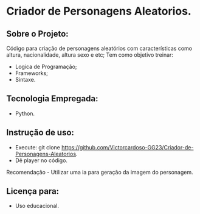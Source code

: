 # Criador de Personagens Aleatorios.

## Sobre o Projeto:

Código para criação de personagens aleatórios com características como altura, nacionalidade, altura sexo e etc;
Tem como objetivo treinar:
- Logica de Programação;
- Frameworks;
- Sintaxe.

## Tecnologia Empregada:

- Python.

## Instrução de uso:

- Execute: git clone https://github.com/Victorcardoso-GG23/Criador-de-Personagens-Aleatorios.
- Dê player no código.

Recomendação - Utilizar uma ia para geração da imagem do personagem.

## Licença para: 

- Uso educacional.